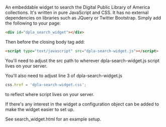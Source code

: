 An embeddable widget to search the Digital Public Library of America collections.
It's written in pure JavaScript and CSS.  It has no external dependencies on libraries such as JQuery or Twitter Bootstrap.
Simply add the following to your page:

```html
<div id="dpla_search_widget"></div>
```

Then before the closing body tag add:
```html
<script type="text/javascript" src="dpla-search-widget.js"></script>
```

You'll need to adjust the src path to wherever dpla-search-widget.js script lives on your server.

You'll also need to adjust line 3 of dpla-search-widget.js
```javascript
css.href = 'dpla-search-widget.css';
```

to reflect where script lives on your server.

If there's any interest in the widget a configuration object can be added to make the widget easier to set up.

See search_widget.html for an example setup.